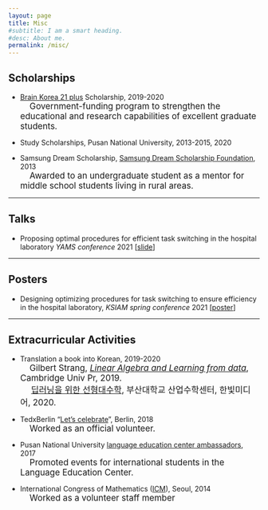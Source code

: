 ```yaml
---
layout: page
title: Misc
#subtitle: I am a smart heading.
#desc: About me.
permalink: /misc/
---
```





## Scholarships
- [Brain Korea 21 plus](https://bk21four.nrf.re.kr/sub01/sub111/list.do) Scholarship, 2019-2020 <br> 　<span style="font-size:17px"> Government-funding program to strengthen the educational and research capabilities of excellent graduate students. </span>
  
- Study Scholarships, Pusan National University, 2013-2015, 2020
- Samsung Dream Scholarship, [Samsung Dream Scholarship Foundation](http://eng.sdream.or.kr/wwd/wwd01.html#wwd_menu), 2013<br> 　<span style="font-size:17px"> Awarded to an undergraduate student as a mentor for middle school students living in rural areas. </span>



---

## Talks
- Proposing optimal procedures for efficient task switching in the hospital laboratory 
  _YAMS conference_ 2021 [[slide](/assets/file/presentation.pdf)]

---

## Posters
- Designing optimizing procedures for task switching to ensure efficiency in the hospital laboratory, _KSIAM_
_spring conference_ 2021 [[poster](/assets/file/KSIAM_poster.pdf)]

---

## Extracurricular Activities
- Translation a book into Korean, 2019-2020<br> 　<span style="font-size:17px"> Gilbert Strang, _[Linear Algebra and Learning from data](http://math.mit.edu/~gs/learningfromdata/)_, Cambridge Univ Pr, 2019.<br> 　<span style="font-size:17px"> [딥러닝을 위한 선형대수학](https://www.hanbit.co.kr/store/books/look.php?p_code=B9479195027), 부산대학교 산업수학센터, 한빛미디어, 2020. 


- TedxBerlin “[Let’s celebrate](https://www.tedxberlin.de/en/)”, Berlin, 2018<br> 　<span style="font-size:17px"> Worked as an official volunteer.  </span>

- Pusan National University [language education center ambassadors](https://m.facebook.com/PNULEI/), 2017<br> 　<span style="font-size:17px"> Promoted events for international students in the Language Education Center.  </span>
  
- International Congress of Mathematics ([ICM](http://www.icm2014.org/)), Seoul, 2014<br> 　<span style="font-size:17px"> Worked as a volunteer staff member  </span>


